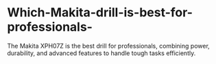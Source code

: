 # Which-Makita-drill-is-best-for-professionals-
The Makita XPH07Z is the best drill for professionals, combining power, durability, and advanced features to handle tough tasks efficiently.
